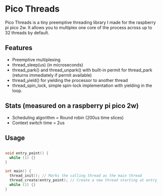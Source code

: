 # Pico Threads
Pico Threads is a tiny preemptive threading library I made for the raspberry pi pico 2w. It allows you to multiplex one core of the process across up to 32 threads by default.

## Features
- Preemptive multiplexing
- thread_sleep(us) (in microseconds)
- thread_park() and thread_unpark() with built-in permit for thread_park (returns immediately if permit available)
- thread_yield() for yielding the processor to another thread
- thread_spin_lock, simple spin-lock implementation with yielding in the loop.

## Stats (measured on a raspberry pi pico 2w)
- Scheduling algorithm = Round robin (200us time slices)
- Context switch time = 2us

## Usage

```c

void entry_point() {
  while (1) {}
}

int main() {
  thread_init(); // Marks the calling thread as the main thread
  thread_create(entry_point); // Create a new thread starting at entry_point()
  while (1) {}
}
```
